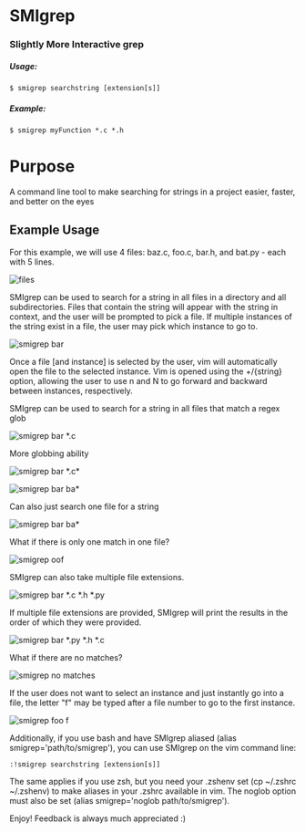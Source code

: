 # SMIgrep
### Slightly More Interactive grep
##### Usage:
```$ smigrep searchstring [extension[s]]```
##### Example:
```$ smigrep myFunction *.c *.h```

# Purpose
A command line tool to make searching for strings in a project easier, faster, and better on the eyes

## Example Usage
For this example, we will use 4 files: baz.c, foo.c, bar.h, and bat.py - each with 5 lines.

![files](./pictures/pic1.png)

SMIgrep can be used to search for a string in all files in a directory and all subdirectories.
Files that contain the string will appear with the string in context, and the user will be prompted to pick a file.
If multiple instances of the string exist in a file, the user may pick which instance to go to.

![smigrep bar](./pictures/pic2.png)

Once a file [and instance] is selected by the user, vim will automatically open the file to the selected instance.
Vim is opened using the +/{string} option, allowing the user to use n and N to go forward and backward between instances, respectively.


SMIgrep can be used to search for a string in all files that match a regex glob

![smigrep bar \*.c](./pictures/pic3.png)

More globbing ability

![smigrep bar \*.c\*](./pictures/pic4.png)

![smigrep bar ba\*](./pictures/pic5.png)

Can also just search one file for a string

![smigrep bar ba\*](./pictures/pic6.png)

What if there is only one match in one file?

![smigrep oof](./pictures/pic7.png)

SMIgrep can also take multiple file extensions.

![smigrep bar \*.c \*.h \*.py](./pictures/pic8.png)

If multiple file extensions are provided, SMIgrep will print the results in the order of which they were provided.

![smigrep bar \*.py \*.h \*.c](./pictures/pic9.png)

What if there are no matches?

![smigrep no matches](./pictures/pic10.png)

If the user does not want to select an instance and just instantly go into a file, the letter "f" may be typed after a file number to go to the first instance.

![smigrep foo f](./pictures/pic11.png)

Additionally, if you use bash and have SMIgrep aliased (alias smigrep='path/to/smigrep'), you can use SMIgrep on the vim command line:

```:!smigrep searchstring [extension[s]]```

The same applies if you use zsh, but you need your .zshenv set (cp ~/.zshrc ~/.zshenv) to make aliases in your .zshrc available in vim.
The noglob option must also be set (alias smigrep='noglob path/to/smigrep').

Enjoy! Feedback is always much appreciated :)
